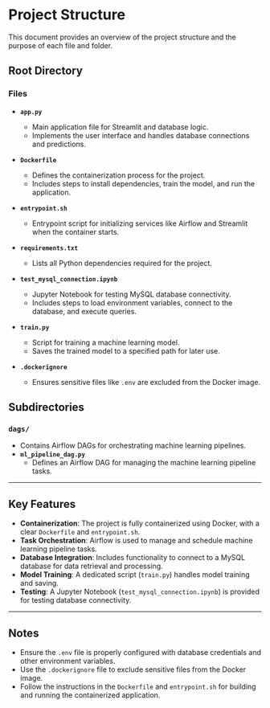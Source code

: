 # Project Structure

This document provides an overview of the project structure and the purpose of each file and folder.

## Root Directory

### Files
- **`app.py`**
  - Main application file for Streamlit and database logic.
  - Implements the user interface and handles database connections and predictions.

- **`Dockerfile`**
  - Defines the containerization process for the project.
  - Includes steps to install dependencies, train the model, and run the application.

- **`entrypoint.sh`**
  - Entrypoint script for initializing services like Airflow and Streamlit when the container starts.

- **`requirements.txt`**
  - Lists all Python dependencies required for the project.

- **`test_mysql_connection.ipynb`**
  - Jupyter Notebook for testing MySQL database connectivity.
  - Includes steps to load environment variables, connect to the database, and execute queries.

- **`train.py`**
  - Script for training a machine learning model.
  - Saves the trained model to a specified path for later use.

- **`.dockerignore`**
  - Ensures sensitive files like `.env` are excluded from the Docker image.

## Subdirectories

### `dags/`
- Contains Airflow DAGs for orchestrating machine learning pipelines.
- **`ml_pipeline_dag.py`**
  - Defines an Airflow DAG for managing the machine learning pipeline tasks.

---

## Key Features
- **Containerization**: The project is fully containerized using Docker, with a clear `Dockerfile` and `entrypoint.sh`.
- **Task Orchestration**: Airflow is used to manage and schedule machine learning pipeline tasks.
- **Database Integration**: Includes functionality to connect to a MySQL database for data retrieval and processing.
- **Model Training**: A dedicated script (`train.py`) handles model training and saving.
- **Testing**: A Jupyter Notebook (`test_mysql_connection.ipynb`) is provided for testing database connectivity.

---

## Notes
- Ensure the `.env` file is properly configured with database credentials and other environment variables.
- Use the `.dockerignore` file to exclude sensitive files from the Docker image.
- Follow the instructions in the `Dockerfile` and `entrypoint.sh` for building and running the containerized application.